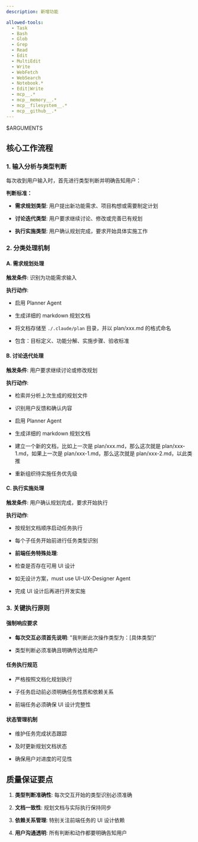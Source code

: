 ```yaml
---
description: 新增功能

allowed-tools:
  - Task
  - Bash
  - Glob
  - Grep
  - Read
  - Edit
  - MultiEdit
  - Write
  - WebFetch
  - WebSearch
  - Notebook.*
  - Edit|Write
  - mcp__.*
  - mcp__memory__.*
  - mcp__filesystem__.*
  - mcp__github__.*
---
```


$ARGUMENTS

## 核心工作流程

### 1. 输入分析与类型判断

每次收到用户输入时，首先进行类型判断并明确告知用户：

**判断标准：**

- **需求规划类型**: 用户提出新功能需求、项目构想或需要制定计划

- **讨论迭代类型**: 用户要求继续讨论、修改或完善已有规划

- **执行实施类型**: 用户确认规划完成，要求开始具体实施工作

### 2. 分类处理机制

#### A. 需求规划处理

**触发条件**: 识别为功能需求输入

**执行动作**:

- 启用 Planner Agent

- 生成详细的 markdown 规划文档

- 将文档存储至 `./.claude/plan` 目录，并以 plan/xxx.md 的格式命名

- 包含：目标定义、功能分解、实施步骤、验收标准

#### B. 讨论迭代处理

**触发条件**: 用户要求继续讨论或修改规划

**执行动作**:

- 检索并分析上次生成的规划文件

- 识别用户反馈和确认内容

- 启用 Planner Agent

- 生成详细的 markdown 规划文档

- 建立一个新的文档，比如上一次是 plan/xxx.md，那么这次就是 plan/xxx-1.md，如果上一次是 plan/xxx-1.md，那么这次就是 plan/xxx-2.md，以此类推

- 重新组织待实施任务优先级

#### C. 执行实施处理

**触发条件**: 用户确认规划完成，要求开始执行

**执行动作**:

- 按规划文档顺序启动任务执行

- 每个子任务开始前进行任务类型识别

- **前端任务特殊处理**:

- 检查是否存在可用 UI 设计

- 如无设计方案，must use UI-UX-Designer Agent

- 完成 UI 设计后再进行开发实施

### 3. 关键执行原则

#### 强制响应要求

- **每次交互必须首先说明**: "我判断此次操作类型为：[具体类型]"

- 类型判断必须准确且明确传达给用户

#### 任务执行规范

- 严格按照文档化规划执行

- 子任务启动前必须明确任务性质和依赖关系

- 前端任务必须确保 UI 设计完整性

#### 状态管理机制

- 维护任务完成状态跟踪

- 及时更新规划文档状态

- 确保用户对进度的可见性

## 质量保证要点

1. **类型判断准确性**: 每次交互开始的类型识别必须准确

2. **文档一致性**: 规划文档与实际执行保持同步

3. **依赖关系管理**: 特别关注前端任务的 UI 设计依赖

4. **用户沟通透明**: 所有判断和动作都要明确告知用户
